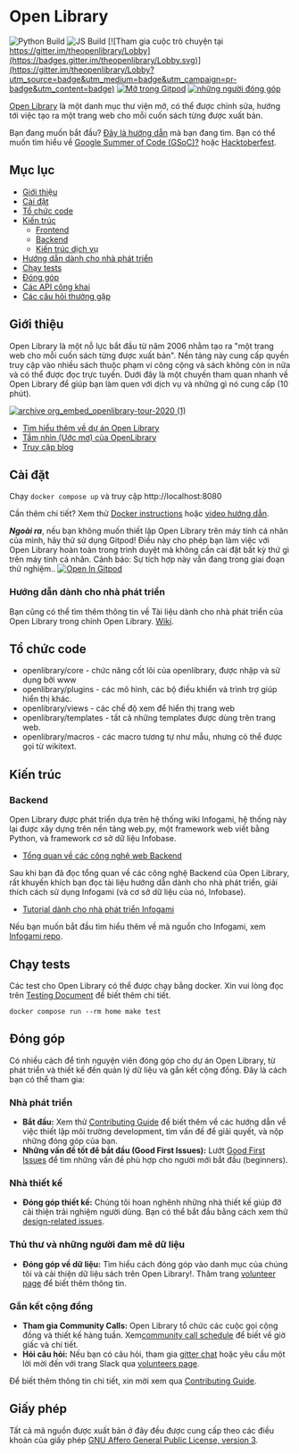 # Open Library

![Python Build](https://github.com/internetarchive/openlibrary/actions/workflows/python_tests.yml/badge.svg)
![JS Build](https://github.com/internetarchive/openlibrary/actions/workflows/javascript_tests.yml/badge.svg)
[![Tham gia cuộc trò chuyện tại https://gitter.im/theopenlibrary/Lobby](https://badges.gitter.im/theopenlibrary/Lobby.svg)](https://gitter.im/theopenlibrary/Lobby?utm_source=badge&utm_medium=badge&utm_campaign=pr-badge&utm_content=badge)
[![Mở trong Gitpod](https://img.shields.io/badge/Contribute%20with-Gitpod-908a85?logo=gitpod)](https://gitpod.io/#https://github.com/internetarchive/openlibrary/)
[![những người đóng góp](https://img.shields.io/github/contributors/internetarchive/openlibrary.svg)](https://github.com/internetarchive/openlibrary/graphs/contributors)

[Open Library](https://openlibrary.org) là một danh mục thư viện mở, có thể được chỉnh sửa, hướng tới việc tạo ra một trang web cho mỗi cuốn sách từng được xuất bản.

Bạn đang muốn bắt đầu? [Đây là hướng dẫn](https://github.com/internetarchive/openlibrary/blob/master/CONTRIBUTING.md) mà bạn đang tìm. Bạn có thể muốn tìm hiểu về [Google Summer of Code (GSoC)?](https://github.com/internetarchive/openlibrary/wiki/Google-Summer-of-Code) hoặc [Hacktoberfest](https://github.com/internetarchive/openlibrary/wiki/Hacktoberfest).

## Mục lục
   - [Giới thiệu](#giới-thiệu)
   - [Cài đặt](#cài-đặt)
   - [Tổ chức code](#tổ-chức-code)
   - [Kiến trúc](#kiến-trúc)
     - [Frontend](https://github.com/internetarchive/openlibrary/wiki/Frontend-Guide)
     - [Backend](#the-backend)
     - [Kiến trúc dịch vụ](https://github.com/internetarchive/openlibrary/wiki/Production-Service-Architecture)
   - [Hướng dẫn dành cho nhà phát triển](#hướng-dẫn-dành-cho-nhà-phát-triển)
   - [Chạy tests](#chạy-tests)
   - [Đóng góp](#đóng-góp)
   - [Các API công khai](https://openlibrary.org/developers/api)
   - [Các câu hỏi thường gặp](https://openlibrary.org/help/faq)

## Giới thiệu

Open Library là một nỗ lực bắt đầu từ năm 2006 nhằm tạo ra "một trang web cho mỗi cuốn sách từng được xuất bản". Nền tảng này cung cấp quyền truy cập vào nhiều sách thuộc phạm vi công cộng và sách không còn in nữa và có thể được đọc trực tuyến.
Dưới đây là một chuyến tham quan nhanh về Open Library để giúp bạn làm quen với dịch vụ và những gì nó cung cấp (10 phút).

[![archive org_embed_openlibrary-tour-2020 (1)](https://user-images.githubusercontent.com/978325/91348906-55940d00-e799-11ea-83b9-17cd4d99642b.png)](https://archive.org/embed/openlibrary-tour-2020/openlibrary.ogv)

- [Tìm hiểu thêm về dự án Open Library](https://openlibrary.org/about)
- [Tầm nhìn (Uớc mơ) của OpenLibrary](https://openlibrary.org/about/vision)
- [Truy cập blog](https://blog.openlibrary.org)

## Cài đặt

Chạy `docker compose up` và truy cập http://localhost:8080

Cần thêm chi tiết? Xem thử [Docker instructions](https://github.com/internetarchive/openlibrary/blob/master/docker/README.md)
hoặc [video hướng dẫn](https://archive.org/embed/openlibrary-developer-docs/openlibrary-docker-set-up.mp4).

***Ngoài ra***, nếu bạn không muốn thiết lập Open Library trên máy tính cá nhân của mình, hãy thử sử dụng Gitpod! Điều này cho phép bạn làm việc với Open Library hoàn toàn trong trình duyệt mà không cần cài đặt bất kỳ thứ gì trên máy tính cá nhân.
Cảnh báo: Sự tích hợp này vẫn đang trong giai đoạn thử nghiệm..
[![Open In Gitpod](https://img.shields.io/badge/Contribute%20with-Gitpod-908a85?logo=gitpod)](https://gitpod.io/#https://github.com/internetarchive/openlibrary/)

### Hướng dẫn dành cho nhà phát triển

Bạn cũng có thể tìm thêm thông tin về Tài liệu dành cho nhà phát triển của Open Library trong chính Open Library. [Wiki](https://github.com/internetarchive/openlibrary/wiki/).

## Tổ chức code

* openlibrary/core - chức năng cốt lõi của openlibrary, được nhập và sử dụng bởi www
* openlibrary/plugins - các mô hình, các bộ điều khiển và trình trợ giúp hiển thị khác.
* openlibrary/views - các chế độ xem để hiển thị trang web
* openlibrary/templates - tất cả những templates được dùng trên trang web.
* openlibrary/macros -  các macro tương tự như mẫu, nhưng có thể được gọi từ wikitext.

## Kiến trúc

### Backend

Open Library được phát triển dựa trên hệ thống wiki Infogami, hệ thống này lại được xây dựng trên nền tảng web.py, một framework web viết bằng Python, và framework cơ sở dữ liệu Infobase.

- [Tổng quan về các công nghệ web Backend](https://openlibrary.org/about/tech)

Sau khi bạn đã đọc tổng quan về các công nghệ Backend của Open Library, rất khuyến khích bạn đọc tài liệu hướng dẫn dành cho nhà phát triển, giải thích cách sử dụng Infogami (và cơ sở dữ liệu của nó, Infobase).

- [Tutorial dành cho nhà phát triển Infogami](https://openlibrary.org/dev/docs/infogami)

Nếu bạn muốn bắt đầu tìm hiểu thêm về mã nguồn cho Infogami, xem [Infogami repo](https://github.com/internetarchive/infogami).

## Chạy tests

Các test cho Open Library có thể được chạy bằng docker. Xin vui lòng đọc trên [Testing Document](https://github.com/internetarchive/openlibrary/wiki/Testing) để biết thêm chi tiết.

```
docker compose run --rm home make test
```

## Đóng góp

Có nhiều cách để tình nguyện viên đóng góp cho dự án Open Library, từ phát triển và thiết kế đến quản lý dữ liệu và gắn kết cộng đồng. Đây là cách bạn có thể tham gia:

### Nhà phát triển
- **Bắt đầu:** Xem thử [Contributing Guide](https://github.com/internetarchive/openlibrary/blob/master/CONTRIBUTING.md) để biết thêm về các hướng dẫn về việc thiết lập môi trường development, tìm vấn đề để giải quyết, và nộp những đóng góp của bạn.
- **Những vấn đề tốt để bắt đầu (Good First Issues):** Lướt [Good First Issues](https://github.com/internetarchive/openlibrary/issues?q=is%3Aissue+is%3Aopen+-linked%3Apr+label%3A%22Good+First+Issue%22+no%3Aassignee) để tìm những vấn đề phù hợp cho người mới bắt đầu (beginners).

### Nhà thiết kế
- **Đóng góp thiết kế:** Chúng tôi hoan nghênh những nhà thiết kế giúp đỡ cải thiện trải nghiệm người dùng. Bạn có thể bắt đầu bằng cách xem thử [design-related issues](https://github.com/internetarchive/openlibrary/labels/design).

### Thủ thư và những người đam mê dữ liệu
- **Đóng góp về dữ liệu:** Tìm hiểu cách đóng góp vào danh mục của chúng tôi và cải thiện dữ liệu sách trên Open Library!. Thăm trang [volunteer page](https://openlibrary.org/volunteer) để biết thêm thông tin.

### Gắn kết cộng đồng
- **Tham gia Community Calls:** Open Library tổ chức các cuộc gọi cộng đồng và thiết kế hàng tuần. Xem[community call schedule](https://github.com/internetarchive/openlibrary/wiki/Community-Call) để biết về giờ giấc và chi tiết.
- **Hỏi câu hỏi:** Nếu bạn có câu hỏi, tham gia [gitter chat](https://gitter.im/theopenlibrary/Lobby) hoặc yêu cầu một lời mời đến với trang Slack qua [volunteers page](https://openlibrary.org/volunteer).

Để biết thêm thông tin chi tiết, xin mời xem qua [Contributing Guide](https://github.com/internetarchive/openlibrary/blob/master/CONTRIBUTING.md).


## Giấy phép

Tất cả mã nguồn được xuất bản ở đây đều được cung cấp theo các điều khoản của giấy phép [GNU Affero General Public License, version 3](https://www.gnu.org/licenses/agpl-3.0.html).